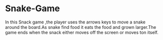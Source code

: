 # Snake-Game
In this Snack game ,the player uses the arrows keys to move a snake around the board.As snake find food it eats the food and grown larger.The game ends when the snack either moves off the screen or moves ton itself.
